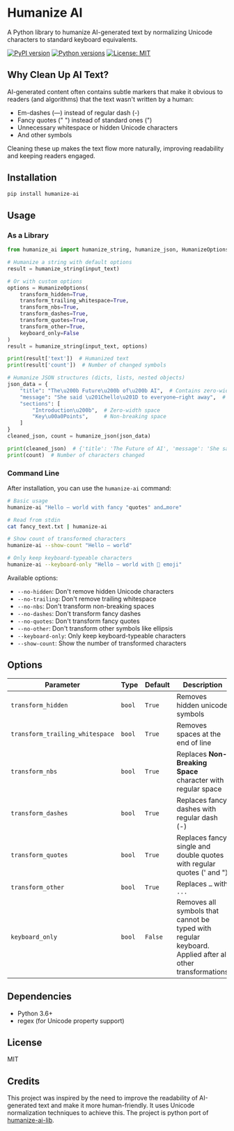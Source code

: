 # Humanize AI

A Python library to humanize AI-generated text by normalizing Unicode characters to standard keyboard equivalents.

[![PyPI version](https://img.shields.io/pypi/v/humanize-ai.svg)](https://pypi.org/project/humanize-ai/)
[![Python versions](https://img.shields.io/pypi/pyversions/humanize-ai.svg)](https://pypi.org/project/humanize-ai/)
[![License: MIT](https://img.shields.io/badge/License-MIT-blue.svg)](https://opensource.org/licenses/MIT)

## Why Clean Up AI Text?

AI-generated content often contains subtle markers that make it obvious to readers (and algorithms) that the text wasn't written by a human:

- Em-dashes (—) instead of regular dash (-)
- Fancy quotes (" ") instead of standard ones (")
- Unnecessary whitespace or hidden Unicode characters
- And other symbols

Cleaning these up makes the text flow more naturally, improving readability and keeping readers engaged.

## Installation

```bash
pip install humanize-ai
```

## Usage

### As a Library

```python
from humanize_ai import humanize_string, humanize_json, HumanizeOptions

# Humanize a string with default options
result = humanize_string(input_text)

# Or with custom options
options = HumanizeOptions(
    transform_hidden=True,
    transform_trailing_whitespace=True,
    transform_nbs=True,
    transform_dashes=True,
    transform_quotes=True,
    transform_other=True,
    keyboard_only=False
)
result = humanize_string(input_text, options)

print(result['text'])  # Humanized text
print(result['count'])  # Number of changed symbols

# Humanize JSON structures (dicts, lists, nested objects)
json_data = {
    "title": "The\u200b Future\u200b of\u200b AI",  # Contains zero-width spaces
    "message": "She said \u201Chello\u201D to everyone—right away",  # Fancy quotes and em-dash
    "sections": [
        "Introduction\u200b",  # Zero-width space
        "Key\u00a0Points",     # Non-breaking space
    ]
}
cleaned_json, count = humanize_json(json_data)

print(cleaned_json)  # {'title': 'The Future of AI', 'message': 'She said "hello" to everyone-right away', 'sections': ['Introduction', 'Key Points']}
print(count)  # Number of characters changed
```

### Command Line

After installation, you can use the `humanize-ai` command:

```bash
# Basic usage
humanize-ai "Hello — world with fancy "quotes" and…more"

# Read from stdin
cat fancy_text.txt | humanize-ai

# Show count of transformed characters
humanize-ai --show-count "Hello — world"

# Only keep keyboard-typeable characters
humanize-ai --keyboard-only "Hello — world with 💪 emoji"
```

Available options:

- `--no-hidden`: Don't remove hidden Unicode characters
- `--no-trailing`: Don't remove trailing whitespace
- `--no-nbs`: Don't transform non-breaking spaces
- `--no-dashes`: Don't transform fancy dashes
- `--no-quotes`: Don't transform fancy quotes
- `--no-other`: Don't transform other symbols like ellipsis
- `--keyboard-only`: Only keep keyboard-typeable characters
- `--show-count`: Show the number of transformed characters

## Options

| Parameter                       | Type   | Default | Description                                                                                             |
| ------------------------------- | ------ | ------- | ------------------------------------------------------------------------------------------------------- |
| `transform_hidden`              | `bool` | `True`  | Removes hidden unicode symbols                                                                          |
| `transform_trailing_whitespace` | `bool` | `True`  | Removes spaces at the end of line                                                                       |
| `transform_nbs`                 | `bool` | `True`  | Replaces **Non-Breaking Space** character with regular space                                            |
| `transform_dashes`              | `bool` | `True`  | Replaces fancy dashes with regular dash (-)                                                             |
| `transform_quotes`              | `bool` | `True`  | Replaces fancy single and double quotes with regular quotes (' and ")                                   |
| `transform_other`               | `bool` | `True`  | Replaces `…` with `...`                                                                                 |
| `keyboard_only`                 | `bool` | `False` | Removes all symbols that cannot be typed with regular keyboard. Applied after all other transformations |

## Dependencies

- Python 3.6+
- regex (for Unicode property support)

## License

MIT

## Credits

This project was inspired by the need to improve the readability of AI-generated text and make it more human-friendly. It uses Unicode normalization techniques to achieve this. The project is python port of [humanize-ai-lib](https://github.com/Nordth/humanize-ai-lib).
